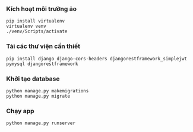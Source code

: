 ### Kích hoạt môi trường ảo

```
pip install virtualenv
virtualenv venv
./venv/Scripts/activate
```

### Tải các thư viện cần thiết

```
pip install django django-cors-headers djangorestframework_simplejwt pymysql djangorestframework
```

### Khởi tạo database

```
python manage.py makemigrations
python manage.py migrate
```

### Chạy app

```
python manage.py runserver
```
